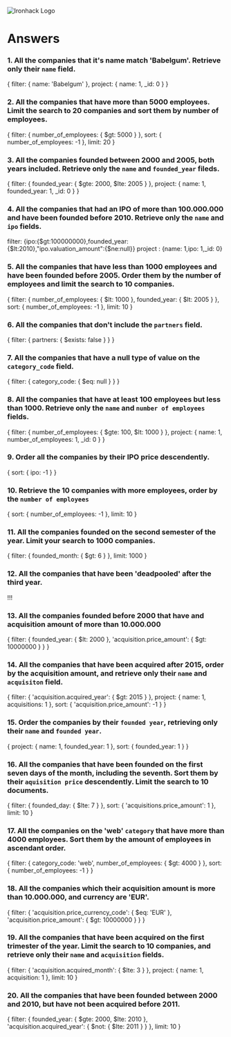 ![Ironhack Logo](https://i.imgur.com/1QgrNNw.png)

# Answers

### 1. All the companies that it's name match 'Babelgum'. Retrieve only their `name` field.
{
 filter: {
  name: 'Babelgum'
 },
 project: {
  name: 1,
  _id: 0
 }
}
### 2. All the companies that have more than 5000 employees. Limit the search to 20 companies and sort them by **number of employees**.
{
 filter: {
  number_of_employees: {
   $gt: 5000
  }
 },
 sort: {
  number_of_employees: -1
 },
 limit: 20
}
### 3. All the companies founded between 2000 and 2005, both years included. Retrieve only the `name` and `founded_year` fileds.
{
 filter: {
  founded_year: {
   $gte: 2000,
   $lte: 2005
  }
 },
 project: {
  name: 1,
  founded_year: 1,
  _id: 0
 }
}
### 4. All the companies that had an IPO of more than 100.000.000 and have been founded before 2010. Retrieve only the `name` and `ipo` fields.
filter: {ipo:{$gt:100000000},founded_year:{$lt:2010},"ipo.valuation_amount":{$ne:null}}
project : {name: 1,ipo: 1,_id: 0}
### 5. All the companies that have less than 1000 employees and have been founded before 2005. Order them by the number of employees and limit the search to 10 companies.
{
 filter: {
  number_of_employees: {
   $lt: 1000
  },
  founded_year: {
   $lt: 2005
  }
 },
 sort: {
  number_of_employees: -1
 },
 limit: 10
}
### 6. All the companies that don't include the `partners` field.
{
 filter: {
  partners: {
   $exists: false
  }
 }
}
### 7. All the companies that have a null type of value on the `category_code` field.
{
 filter: {
  category_code: {
   $eq: null
  }
 }
}
### 8. All the companies that have at least 100 employees but less than 1000. Retrieve only the `name` and `number of employees` fields.
{
 filter: {
  number_of_employees: {
   $gte: 100,
   $lt: 1000
  }
 },
 project: {
  name: 1,
  number_of_employees: 1,
  _id: 0
 }
}
### 9. Order all the companies by their IPO price descendently.
{
 sort: {
  ipo: -1
 }
}
### 10. Retrieve the 10 companies with more employees, order by the `number of employees`
{
 sort: {
  number_of_employees: -1
 },
 limit: 10
}
### 11. All the companies founded on the second semester of the year. Limit your search to 1000 companies.
{
 filter: {
  founded_month: {
   $gt: 6
  }
 },
 limit: 1000
}
### 12. All the companies that have been 'deadpooled' after the third year.
!!!
### 13. All the companies founded before 2000 that have and acquisition amount of more than 10.000.000
{
 filter: {
  founded_year: {
   $lt: 2000
  },
  'acquisition.price_amount': {
   $gt: 10000000
  }
 }
}
### 14. All the companies that have been acquired after 2015, order by the acquisition amount, and retrieve only their `name` and `acquisiton` field.
{
 filter: {
  'acquisition.acquired_year': {
   $gt: 2015
  }
 },
 project: {
  name: 1,
  acquisitions: 1
 },
 sort: {
  'acquisition.price_amount': -1
 }
}
### 15. Order the companies by their `founded year`, retrieving only their `name` and `founded year`.
{
 project: {
  name: 1,
  founded_year: 1
 },
 sort: {
  founded_year: 1
 }
}
### 16. All the companies that have been founded on the first seven days of the month, including the seventh. Sort them by their `aquisition price` descendently. Limit the search to 10 documents.
{
 filter: {
  founded_day: {
   $lte: 7
  }
 },
 sort: {
  'acquisitions.price_amount': 1
 },
 limit: 10
}
### 17. All the companies on the 'web' `category` that have more than 4000 employees. Sort them by the amount of employees in ascendant order.
{
 filter: {
  category_code: 'web',
  number_of_employees: {
   $gt: 4000
  }
 },
 sort: {
  number_of_employees: -1
 }
}
### 18. All the companies which their acquisition amount is more than 10.000.000, and currency are 'EUR'.
{
 filter: {
  'acquisition.price_currency_code': {
   $eq: 'EUR'
  },
  'acquisition.price_amount': {
   $gt: 10000000
  }
 }
}
### 19. All the companies that have been acquired on the first trimester of the year. Limit the search to 10 companies, and retrieve only their `name` and `acquisition` fields.
{
 filter: {
  'acquisition.acquired_month': {
   $lte: 3
  }
 },
 project: {
  name: 1,
  acquisition: 1
 },
 limit: 10
}
### 20. All the companies that have been founded between 2000 and 2010, but have not been acquired before 2011.
{
 filter: {
  founded_year: {
   $gte: 2000,
   $lte: 2010
  },
  'acquisition.acquired_year': {
   $not: {
    $lte: 2011
   }
  }
 },
 limit: 10
}